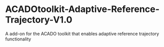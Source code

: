 # ACADOtoolkit-Adaptive-Reference-Trajectory-V1.0
A add-on for the ACADO toolkit that enables adaptive reference trajectory functionality
